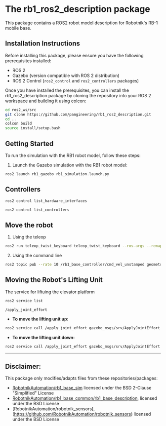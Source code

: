 # The rb1_ros2_description package

This package contains a ROS2 robot model description for Robotnik's RB-1 mobile base.   

## Installation Instructions
Before installing this package, please ensure you have the following prerequisites installed:
- ROS 2
- Gazebo (version compatible with ROS 2 distribution)
- ROS 2 Control (`ros2_control` and `ros2_controllers` packages)

Once you have installed the prerequisites, you can install the rb1_ros2_description package by cloning the repository into your ROS 2 workspace and building it using colcon:
```bash
cd ros2_ws/src
git clone https://github.com/pangineering/rb1_ros2_description.git
cd ..
colcon build
source install/setup.bash
```

## Getting Started

To run the simulation with the RB1 robot model, follow these steps:

1. Launch the Gazebo simulation with the RB1 robot model:
```bash
ros2 launch rb1_gazebo rb1_simulation.launch.py
```

## Controllers
```bash
ros2 control list_hardware_interfaces
```
```bash
ros2 control list_controllers
```

## Move the robot
1. Using the teleop
```bash
ros2 run teleop_twist_keyboard teleop_twist_keyboard --ros-args --remap cmd_vel:=/rb1_base_controller/cmd_vel_unstamped
```   
2. Using the command line
```bash
ros2 topic pub --rate 10 /rb1_base_controller/cmd_vel_unstamped geometry_msgs/msg/Twist "{linear: {x: 0.0, y: 0, z: 0.0}, angular: {x: 0.0,y: 0.0, z: 0.2}}"
```

## Moving the Robot's Lifting Unit

The service for liftuing the elevator platform

```bash
ros2 service list
```
```
/apply_joint_effort
```

- **To move the lifting unit up:**

```bash
ros2 service call /apply_joint_effort gazebo_msgs/srv/ApplyJointEffort '{joint_name: "robot_elevator_platform_joint", effort: 2.0, start_time: {sec: 0, nanosec: 0}, duration: {sec: 2000, nanosec: 0} }'
```

- **To move the lifting unit down:**

```bash
ros2 service call /apply_joint_effort gazebo_msgs/srv/ApplyJointEffort '{joint_name: "robot_elevator_platform_joint", effort: -2.0, start_time: {sec: 0, nanosec: 0}, duration: {sec: 2000, nanosec: 0} }'
```

---
## Disclaimer:  
This package only modifies/adapts files from these repositories/packages:  
- [RobotnikAutomation/rb1_base_sim](https://github.com/RobotnikAutomation/rb1_base_sim) licensed under the BSD 2-Clause "Simplified" License
- [RobotnikAutomation/rb1_base_common/rb1_base_description](https://github.com/RobotnikAutomation/rb1_base_common/tree/melodic-devel/rb1_base_description), licensed under the BSD License
- [RobotnikAutomation/robotnik_sensors],(https://github.com/RobotnikAutomation/robotnik_sensors) licensed under the BSD License
